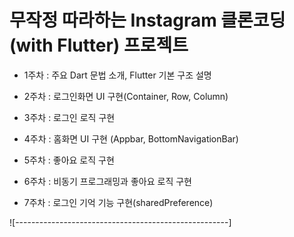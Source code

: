# 무작정 따라하는 Instagram 클론코딩 (with Flutter) 프로젝트

- 1주차 : 주요 Dart 문법 소개, Flutter 기본 구조 설명

    
- 2주차 : 로그인화면 UI 구현(Container, Row, Column)

    
- 3주차 : 로그인 로직 구현

    
- 4주차 : 홈화면 UI 구현 (Appbar, BottomNavigationBar)

    
- 5주차 : 좋아요 로직 구현

    
- 6주차 : 비동기 프로그래밍과 좋아요 로직 구현

    
- 7주차 : 로그인 기억 기능 구현(sharedPreference)


![-----------------------------------------------------]